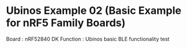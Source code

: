 Ubinos Example 02 (Basic Example for nRF5 Family Boards)
===============================================================================

Board     : nRF52840 DK
Function  : Ubinos basic BLE functionality test

